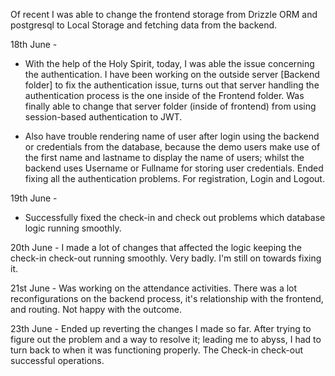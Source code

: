 Of recent I was able to change the frontend storage from Drizzle ORM and postgresql to Local Storage and fetching data from the backend.


18th June - 
- With the help of the Holy Spirit, today, I was able the issue concerning the authentication. I have been working on the outside server [Backend folder] to fix the authentication issue, turns out that server handling the authentication process is the one inside of the Frontend folder. Was finally able to change that server folder (inside of frontend) from using session-based authentication to JWT.

- Also have trouble rendering name of user after login using the backend or credentials from the database, because the demo users make use of the first name and lastname to display the name of users; whilst the backend uses Username or Fullname for storing user credentials. Ended fixing all the authentication problems. For registration, Login and Logout.


19th June -
- Successfully fixed the check-in and check out problems which database logic running smoothly.

20th June - I made a lot of changes that affected the logic keeping the check-in check-out running smoothly. Very badly. I'm still on towards fixing it. 

21st June - Was working on the attendance activities. There was a lot reconfigurations on the backend process, it's  relationship with the frontend, and routing.  Not happy with the outcome.

23th June - 
Ended up reverting the changes I made so far. After trying to figure out the problem and a way to resolve it; leading me to abyss, I had to turn back to when it was functioning properly. The Check-in check-out successful operations.
